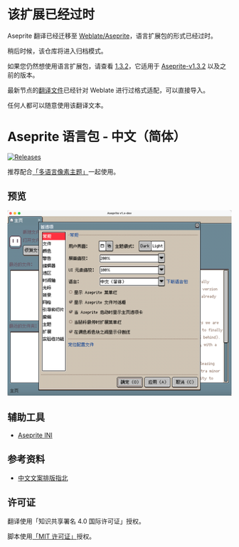 # 该扩展已经过时

Aseprite 翻译已经迁移至 [Weblate/Aseprite](https://hosted.weblate.org/projects/aseprite/)，语言扩展包的形式已经过时。

稍后时候，该仓库将进入归档模式。

如果您仍然想使用语言扩展包，请查看 [1.3.2](https://github.com/aseprite-quest/aseprite-language-chinese-simplified/releases/tag/1.3.2)，它适用于 [Aseprite-v1.3.2](https://github.com/aseprite/aseprite/releases/tag/v1.3.2) 以及之前的版本。

最新节点的[翻译文件](https://github.com/aseprite-quest/aseprite-language-chinese-simplified/blob/master/data/zh-hans.ini)已经针对 Weblate 进行过格式适配，可以直接导入。

任何人都可以随意使用该翻译文本。

# Aseprite 语言包 - 中文（简体）

[![Releases](https://img.shields.io/github/v/release/aseprite-quest/aseprite-language-chinese-simplified)](https://github.com/aseprite-quest/aseprite-language-chinese-simplified/releases)

推荐配合[「多语言像素主题」](https://github.com/aseprite-quest/aseprite-unified-pixel-theme)一起使用。

## 预览

![Preview](docs/preview.png)

## 辅助工具

- [Aseprite INI](https://github.com/aseprite-quest/aseprite-ini)

## 参考资料

- [中文文案排版指北](https://github.com/sparanoid/chinese-copywriting-guidelines)

## 许可证

翻译使用「知识共享署名 4.0 国际许可证」授权。

脚本使用[「MIT 许可证」](LICENSE)授权。
